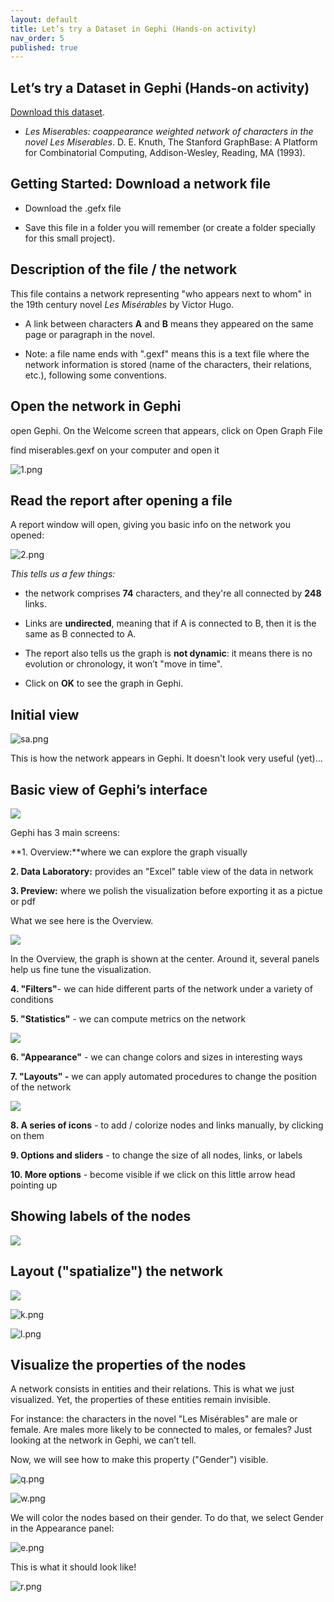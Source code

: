 ```yaml
---
layout: default
title: Let’s try a Dataset in Gephi (Hands-on activity)
nav_order: 5
published: true
---
```


## **Let’s try a Dataset in Gephi (Hands-on activity)**

[Download this dataset](https://github.com/ubc-library-rc/gephi-palladio/blob/master/miserables_result%202.gexf). 

 - _Les Miserables: coappearance weighted network of characters in the novel Les Miserables_. D. E. Knuth, The Stanford GraphBase: A Platform for Combinatorial Computing, Addison-Wesley, Reading, MA (1993).

## Getting Started: Download a network file

- Download the .gefx file

- Save this file in a folder you will remember (or create a folder specially for this small project).

## Description of the file / the network

This file contains a network representing "who appears next to whom" in the 19th century novel _Les Misérables_ by Victor Hugo.

 - A link between characters **A** and **B** means they appeared on the same page or paragraph in the novel.

- Note: a file name ends with ".gexf" means this is a text file where the network information is stored (name of the characters, their relations, etc.), following some conventions.

## Open the network in Gephi

open Gephi. On the Welcome screen that appears, click on Open Graph File

find miserables.gexf on your computer and open it

![1.png]({{site.baseurl}}/content/figures/1.png)


## Read the report after opening a file

A report window will open, giving you basic info on the network you opened:

![2.png]({{site.baseurl}}/content/figures/2.png)


_This tells us a few things:_

- the network comprises **74** characters, and they're all connected by **248** links.

- Links are **undirected**, meaning that if A is connected to B, then it is the same as B connected to A.

- The report also tells us the graph is **not dynamic**: it means there is no evolution or chronology, it won’t "move in time".

- Click on **OK** to see the graph in Gephi.

## Initial view

![sa.png]({{site.baseurl}}/sa.png)

This is how the network appears in Gephi.  It doesn't look very useful (yet)...    

## Basic view of Gephi’s interface

![]({{site.baseurl}}//ba.png)


Gephi has 3 main screens:

**1. Overview:**where we can explore the graph visually

**2. Data Laboratory:** provides an "Excel" table view of the data in network

**3. Preview:** where we polish the visualization before exporting it as a pictue or pdf

What we see here is the Overview.

![]({{site.baseurl}}//ta.png)


In the Overview, the graph is shown at the center. Around it, several panels help us fine tune the visualization.

**4. "Filters"**- we can hide different parts of the network under a variety of conditions

**5. "Statistics"** - we can compute metrics on the network

![]({{site.baseurl}}//67.png)


**6.  "Appearance"** - we can change colors and sizes in interesting ways

**7. "Layouts" -** we can apply automated procedures to change the position of the network

![]({{site.baseurl}}//8910.png)


**8. A series of icons** - to add / colorize nodes and links manually, by clicking on them

**9. Options and sliders** - to change the size of all nodes, links, or labels

**10. More options** - become visible if we click on this little arrow head pointing up


## Showing labels of the nodes

![]({{site.baseurl}}//h.PNG)

## Layout ("spatialize") the network
![]({{site.baseurl}}//j.png)

![k.png]({{site.baseurl}}/k.png)

![l.png]({{site.baseurl}}/l.png)


## Visualize the properties of the nodes

A network consists in entities and their relations. This is what we just visualized. Yet, the properties of these entities remain invisible.

For instance: the characters in the novel "Les Misérables" are male or female. Are males more likely to be connected to males, or females? Just looking at the network in Gephi, we can’t tell.

Now, we will see how to make this property ("Gender") visible.

![q.png]({{site.baseurl}}/q.png)

![w.png]({{site.baseurl}}/w.png)

We will color the nodes based on their gender. To do that, we select Gender in the Appearance panel:

![e.png]({{site.baseurl}}/e.png)

This is what it should look like!

![r.png]({{site.baseurl}}/r.png)
